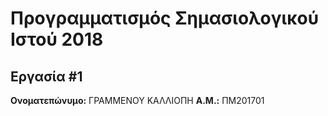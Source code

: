 # Προγραμματισμός Σημασιολογικού Ιστού 2018
## Εργασία #1

**Ονοματεπώνυμο:**  ΓΡΑΜΜΕΝΟΥ ΚΑΛΛΙΟΠΗ
**Α.Μ.:** ΠΜ201701


